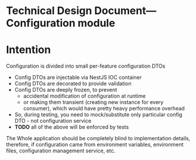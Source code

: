 # Technical Design Document—Configuration module

# Intention

Configuration is divided into small per-feature configuration DTOs

* Config DTOs are injectable via NestJS IOC container
* Config DTOs are decorated to provide validation
* Config DTOs are deeply frozen, to prevent
    * accidental modification of configuration at runtime
    * or making them transient (creating new instance for every consumer), which would have pretty heavy performance
      overhead
* So, during testing, you need to mock/substitute only particular config DTO - not configuration service
* **TODO** all of the above will be enforced by tests

The Whole application should be completely blind to implementation details, therefore, if configuration came from
environment variables, environment files, configuration management service, etc.



